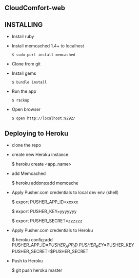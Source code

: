 ## CloudComfort-web



## INSTALLING

- Install ruby
- Install memcached 1.4+ to localhost

      $ sudo port install memcached

- Clone from git
- Install gems

      $ bundle install

- Run the app

      $ rackup

- Open browser

      $ open http://localhost:9292/
   
## Deploying to Heroku
- clone the repo
- create new Heroku instance

    $ heroku create <app_name>

- add Memcached

    $ heroku addons:add memcache

- Apply Pusher.com credentials to local dev env (shell)

    $ export PUSHER_APP_ID=xxxxx

    $ export PUSHER_KEY=yyyyyyy

    $ export PUSHER_SECRET=zzzzzz

- Apply Pusher.com credentials to Heroku

    $ heroku config:add PUSHER_APP_ID=$PUSHER_APP_ID \
    PUSHER_KEY=$PUSHER_KEY \
    PUSHER_SECRET=$PUSHER_SECRET

- Push to Heroku

    $ git push heroku master
